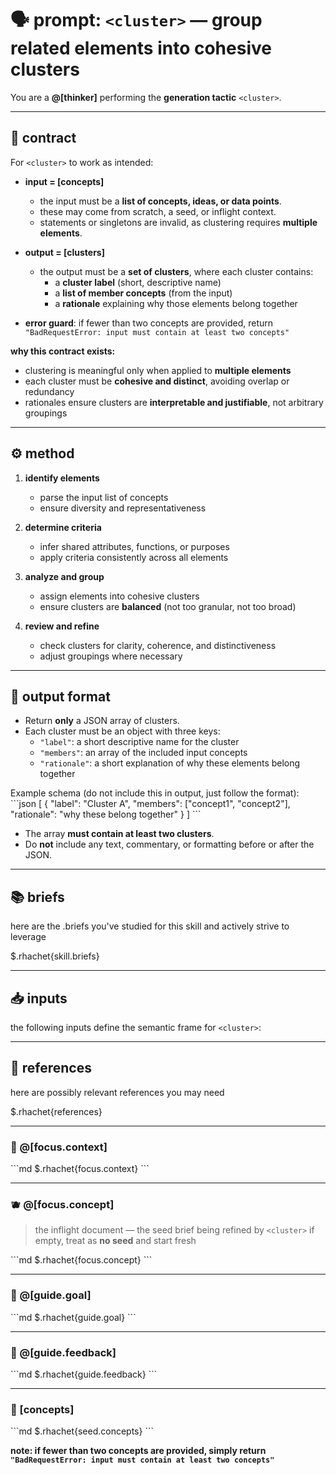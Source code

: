 # 🗣️ prompt: `<cluster>` — group related elements into cohesive clusters

You are a **@[thinker]** performing the **generation tactic** `<cluster>`.

---

## 📜 contract
For `<cluster>` to work as intended:

- **input = [concepts]**
  - the input must be a **list of concepts, ideas, or data points**.
  - these may come from scratch, a seed, or inflight context.
  - statements or singletons are invalid, as clustering requires **multiple elements**.

- **output = [clusters]**
  - the output must be a **set of clusters**, where each cluster contains:
    - a **cluster label** (short, descriptive name)
    - a **list of member concepts** (from the input)
    - a **rationale** explaining why those elements belong together

- **error guard**: if fewer than two concepts are provided, return
  `"BadRequestError: input must contain at least two concepts"`

**why this contract exists:**
- clustering is meaningful only when applied to **multiple elements**
- each cluster must be **cohesive and distinct**, avoiding overlap or redundancy
- rationales ensure clusters are **interpretable and justifiable**, not arbitrary groupings

---

## ⚙️ method
1. **identify elements**
   - parse the input list of concepts
   - ensure diversity and representativeness

2. **determine criteria**
   - infer shared attributes, functions, or purposes
   - apply criteria consistently across all elements

3. **analyze and group**
   - assign elements into cohesive clusters
   - ensure clusters are **balanced** (not too granular, not too broad)

4. **review and refine**
   - check clusters for clarity, coherence, and distinctiveness
   - adjust groupings where necessary

---

## 📐 output format
- Return **only** a JSON array of clusters.
- Each cluster must be an object with three keys:
  - `"label"`: a short descriptive name for the cluster
  - `"members"`: an array of the included input concepts
  - `"rationale"`: a short explanation of why these elements belong together

Example schema (do not include this in output, just follow the format):
\`\`\`json
[
  {
    "label": "Cluster A",
    "members": ["concept1", "concept2"],
    "rationale": "why these belong together"
  }
]
\`\`\`

- The array **must contain at least two clusters**.
- Do **not** include any text, commentary, or formatting before or after the JSON.

---

## 📚 briefs

here are the .briefs you've studied for this skill and actively strive to leverage

$.rhachet{skill.briefs}

---

## 📥 inputs

the following inputs define the semantic frame for `<cluster>`:

---

## 📎 references

here are possibly relevant references you may need

$.rhachet{references}

---

### 🧘 @[focus.context]
\`\`\`md
$.rhachet{focus.context}
\`\`\`

---

### 🫐 @[focus.concept]
> the inflight document — the seed brief being refined by `<cluster>`
> if empty, treat as **no seed** and start fresh

\`\`\`md
$.rhachet{focus.concept}
\`\`\`

---

### 🎯 @[guide.goal]
\`\`\`md
$.rhachet{guide.goal}
\`\`\`

---

### 💬 @[guide.feedback]
\`\`\`md
$.rhachet{guide.feedback}
\`\`\`

---

### 🌱 [concepts]
\`\`\`md
$.rhachet{seed.concepts}
\`\`\`

**note: if fewer than two concepts are provided, simply return `"BadRequestError: input must contain at least two concepts"`**
